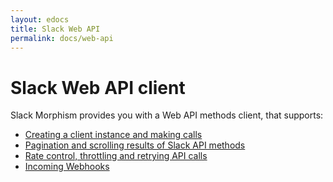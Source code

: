 ```yaml
---
layout: edocs
title: Slack Web API
permalink: docs/web-api
---
```

# Slack Web API client

Slack Morphism provides you with a Web API methods client, that supports:
- [Creating a client instance and making calls](/docs/web-api/make-web-api-calls)
- [Pagination and scrolling results of Slack API methods](/docs/web-api/pagination)
- [Rate control, throttling and retrying API calls](/docs/web-api/rate-control)
- [Incoming Webhooks](/docs/web-api/incoming-webhooks)
